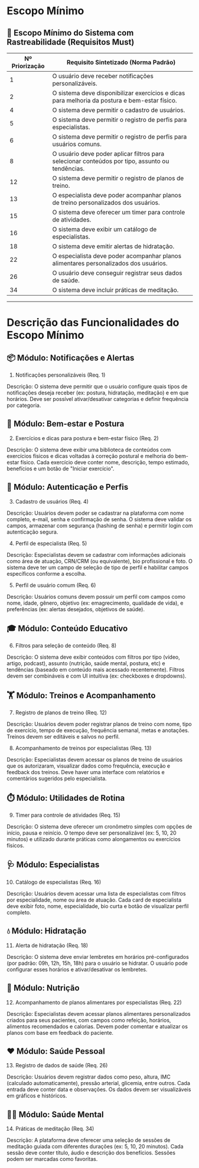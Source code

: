# __Escopo Mínimo__

## 📌 Escopo Mínimo do Sistema com Rastreabilidade (Requisitos Must)

| **Nº Priorização** | **Requisito Sintetizado (Norma Padrão)**                                                                  |
|--------------------|------------------------------------------------------------------------------------------------------------|
| 1                  | O usuário deve receber notificações personalizáveis.                                                       |
| 2                  | O sistema deve disponibilizar exercícios e dicas para melhoria da postura e bem-estar físico.             |
| 4                  | O sistema deve permitir o cadastro de usuários.                                                            |
| 5                  | O sistema deve permitir o registro de perfis para especialistas.                                           |
| 6                  | O sistema deve permitir o registro de perfis para usuários comuns.                                         |
| 8                  | O usuário deve poder aplicar filtros para selecionar conteúdos por tipo, assunto ou tendências.           |
| 12                 | O sistema deve permitir o registro de planos de treino.                                                    |
| 13                 | O especialista deve poder acompanhar planos de treino personalizados dos usuários.                         |
| 15                 | O sistema deve oferecer um timer para controle de atividades.                                              |
| 16                 | O sistema deve exibir um catálogo de especialistas.                                                        |
| 18                 | O sistema deve emitir alertas de hidratação.                                                               |
| 22                 | O especialista deve poder acompanhar planos alimentares personalizados dos usuários.                       |
| 26                 | O usuário deve conseguir registrar seus dados de saúde.                                                    |
| 34                 | O sistema deve incluir práticas de meditação.                                                              |

---

# Descrição das Funcionalidades do Escopo Mínimo

## 📦 Módulo: Notificações e Alertas

1. Notificações personalizáveis (Req. 1)

Descrição:
O sistema deve permitir que o usuário configure quais tipos de notificações deseja receber (ex: postura, hidratação, meditação) e em que horários. Deve ser possível ativar/desativar categorias e definir frequência por categoria.

## 🧘 Módulo: Bem-estar e Postura

2. Exercícios e dicas para postura e bem-estar físico (Req. 2)

Descrição:
O sistema deve exibir uma biblioteca de conteúdos com exercícios físicos e dicas voltadas à correção postural e melhoria do bem-estar físico. Cada exercício deve conter nome, descrição, tempo estimado, benefícios e um botão de "Iniciar exercício".

## 👤 Módulo: Autenticação e Perfis

3. Cadastro de usuários (Req. 4)

Descrição:
Usuários devem poder se cadastrar na plataforma com nome completo, e-mail, senha e confirmação de senha. O sistema deve validar os campos, armazenar com segurança (hashing de senha) e permitir login com autenticação segura.

4. Perfil de especialista (Req. 5)

Descrição:
Especialistas devem se cadastrar com informações adicionais como área de atuação, CRN/CRM (ou equivalente), bio profissional e foto. O sistema deve ter um campo de seleção de tipo de perfil e habilitar campos específicos conforme a escolha.

5. Perfil de usuário comum (Req. 6)

Descrição:
Usuários comuns devem possuir um perfil com campos como nome, idade, gênero, objetivo (ex: emagrecimento, qualidade de vida), e preferências (ex: alertas desejados, objetivos de saúde).

## 🎓 Módulo: Conteúdo Educativo

6. Filtros para seleção de conteúdo (Req. 8)

Descrição:
O sistema deve exibir conteúdos com filtros por tipo (vídeo, artigo, podcast), assunto (nutrição, saúde mental, postura, etc) e tendências (baseado em conteúdo mais acessado recentemente). Filtros devem ser combináveis e com UI intuitiva (ex: checkboxes e dropdowns).

## 🏋️ Módulo: Treinos e Acompanhamento

7. Registro de planos de treino (Req. 12)

Descrição:
Usuários devem poder registrar planos de treino com nome, tipo de exercício, tempo de execução, frequência semanal, metas e anotações. Treinos devem ser editáveis e salvos no perfil.

8. Acompanhamento de treinos por especialistas (Req. 13)

Descrição:
Especialistas devem acessar os planos de treino de usuários que os autorizaram, visualizar dados como frequência, execução e feedback dos treinos. Deve haver uma interface com relatórios e comentários sugeridos pelo especialista.

## ⏱️ Módulo: Utilidades de Rotina

9. Timer para controle de atividades (Req. 15)

Descrição:
O sistema deve oferecer um cronômetro simples com opções de início, pausa e reinício. O tempo deve ser personalizável (ex: 5, 10, 20 minutos) e utilizado durante práticas como alongamentos ou exercícios físicos.

## 🩺 Módulo: Especialistas

10. Catálogo de especialistas (Req. 16)

Descrição:
Usuários devem acessar uma lista de especialistas com filtros por especialidade, nome ou área de atuação. Cada card de especialista deve exibir foto, nome, especialidade, bio curta e botão de visualizar perfil completo.

## 💧 Módulo: Hidratação

11. Alerta de hidratação (Req. 18)

Descrição:
O sistema deve enviar lembretes em horários pré-configurados (por padrão: 09h, 12h, 15h, 18h) para o usuário se hidratar. O usuário pode configurar esses horários e ativar/desativar os lembretes.

## 🥗 Módulo: Nutrição

12. Acompanhamento de planos alimentares por especialistas (Req. 22)

Descrição:
Especialistas devem acessar planos alimentares personalizados criados para seus pacientes, com campos como refeição, horários, alimentos recomendados e calorias. Devem poder comentar e atualizar os planos com base em feedback do paciente.

## ❤️ Módulo: Saúde Pessoal

13. Registro de dados de saúde (Req. 26)

Descrição:
Usuários devem registrar dados como peso, altura, IMC (calculado automaticamente), pressão arterial, glicemia, entre outros. Cada entrada deve conter data e observações. Os dados devem ser visualizáveis em gráficos e históricos.

## 🧘‍♂️ Módulo: Saúde Mental

14. Práticas de meditação (Req. 34)

Descrição:
A plataforma deve oferecer uma seleção de sessões de meditação guiada com diferentes durações (ex: 5, 10, 20 minutos). Cada sessão deve conter título, áudio e descrição dos benefícios. Sessões podem ser marcadas como favoritas.